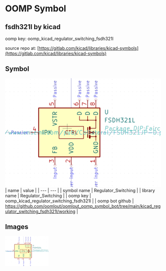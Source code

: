 # OOMP Symbol  
## fsdh321l  by kicad  
  
oomp key: oomp_kicad_regulator_switching_fsdh321l  
  
source repo at: [https://gitlab.com/kicad/libraries/kicad-symbols](https://gitlab.com/kicad/libraries/kicad-symbols)  
## Symbol  
  
[![working.png](working_600.png)](working.png)  
| name | value | 
| --- | --- | 
| symbol name | Regulator_Switching | 
| library name | Regulator_Switching | 
| oomp key | oomp_kicad_regulator_switching_fsdh321l | 
| oomp bot github | https://github.com/oomlout/oomlout_oomp_symbol_bot/tree/main/kicad_regulator_switching_fsdh321l/working | 
## Images  
  
[![working.png](working_140.png)](working.png)  
